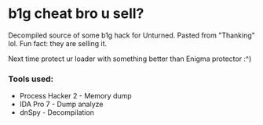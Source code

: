# b1g cheat bro u sell?
Decompiled source of some b1g hack for Unturned. Pasted from "Thanking" lol.
Fun fact: they are selling it.

Next time protect ur loader with something better than Enigma protector :^)
### Tools used:
- Process Hacker 2 - Memory dump
- IDA Pro 7 - Dump analyze
- dnSpy - Decompilation
